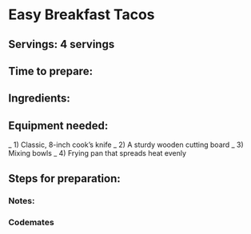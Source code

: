 # Easy Breakfast Tacos

## Servings: 4 servings

## Time to prepare: 

## Ingredients:


## Equipment needed:
_ 1) Classic, 8-inch cook’s knife
_ 2) A sturdy wooden cutting board
_ 3) Mixing bowls
_ 4) Frying pan that spreads heat evenly

## Steps for preparation:



### Notes:



### Codemates #
